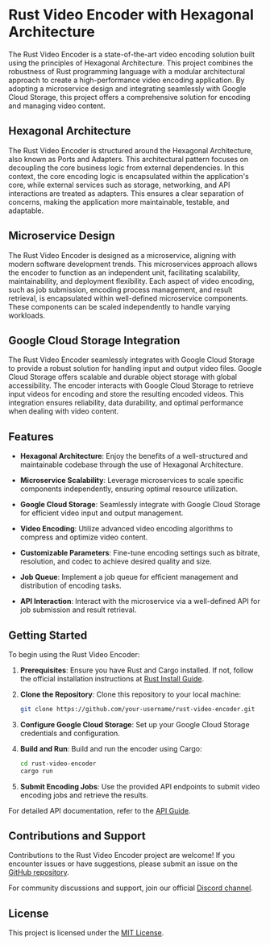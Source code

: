 # Rust Video Encoder with Hexagonal Architecture

The Rust Video Encoder is a state-of-the-art video encoding solution built using the principles of Hexagonal Architecture. This project combines the robustness of Rust programming language with a modular architectural approach to create a high-performance video encoding application. By adopting a microservice design and integrating seamlessly with Google Cloud Storage, this project offers a comprehensive solution for encoding and managing video content.

## Hexagonal Architecture

The Rust Video Encoder is structured around the Hexagonal Architecture, also known as Ports and Adapters. This architectural pattern focuses on decoupling the core business logic from external dependencies. In this context, the core encoding logic is encapsulated within the application's core, while external services such as storage, networking, and API interactions are treated as adapters. This ensures a clear separation of concerns, making the application more maintainable, testable, and adaptable.

## Microservice Design

The Rust Video Encoder is designed as a microservice, aligning with modern software development trends. This microservices approach allows the encoder to function as an independent unit, facilitating scalability, maintainability, and deployment flexibility. Each aspect of video encoding, such as job submission, encoding process management, and result retrieval, is encapsulated within well-defined microservice components. These components can be scaled independently to handle varying workloads.

## Google Cloud Storage Integration

The Rust Video Encoder seamlessly integrates with Google Cloud Storage to provide a robust solution for handling input and output video files. Google Cloud Storage offers scalable and durable object storage with global accessibility. The encoder interacts with Google Cloud Storage to retrieve input videos for encoding and store the resulting encoded videos. This integration ensures reliability, data durability, and optimal performance when dealing with video content.

## Features

- **Hexagonal Architecture**: Enjoy the benefits of a well-structured and maintainable codebase through the use of Hexagonal Architecture.

- **Microservice Scalability**: Leverage microservices to scale specific components independently, ensuring optimal resource utilization.

- **Google Cloud Storage**: Seamlessly integrate with Google Cloud Storage for efficient video input and output management.

- **Video Encoding**: Utilize advanced video encoding algorithms to compress and optimize video content.

- **Customizable Parameters**: Fine-tune encoding settings such as bitrate, resolution, and codec to achieve desired quality and size.

- **Job Queue**: Implement a job queue for efficient management and distribution of encoding tasks.

- **API Interaction**: Interact with the microservice via a well-defined API for job submission and result retrieval.

## Getting Started

To begin using the Rust Video Encoder:

1. **Prerequisites**: Ensure you have Rust and Cargo installed. If not, follow the official installation instructions at [Rust Install Guide](https://www.rust-lang.org/tools/install).

2. **Clone the Repository**: Clone this repository to your local machine:
   ```sh
   git clone https://github.com/your-username/rust-video-encoder.git
   ```

3. **Configure Google Cloud Storage**: Set up your Google Cloud Storage credentials and configuration.

4. **Build and Run**: Build and run the encoder using Cargo:
   ```sh
   cd rust-video-encoder
   cargo run
   ```

5. **Submit Encoding Jobs**: Use the provided API endpoints to submit video encoding jobs and retrieve the results.

For detailed API documentation, refer to the [API Guide](docs/api_guide.md).

## Contributions and Support

Contributions to the Rust Video Encoder project are welcome! If you encounter issues or have suggestions, please submit an issue on the [GitHub repository](https://github.com/your-username/rust-video-encoder).

For community discussions and support, join our official [Discord channel](https://discord.gg/rust-video-encoder).

## License

This project is licensed under the [MIT License](LICENSE).
